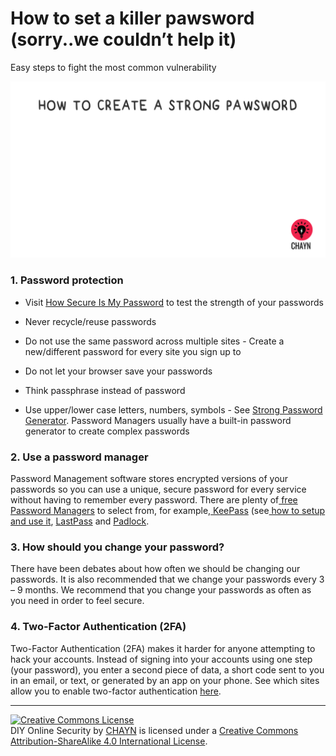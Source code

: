 # How to set a killer pawsword \(sorry..we couldn’t help it\)
Easy steps to fight the most common vulnerability

![](assets/Pawsword.gif)

### 1. Password protection

* Visit [How Secure Is My Password](https://howsecureismypassword.net/) to test the strength of your passwords

* Never recycle\/reuse passwords

* Do not use the same password across multiple sites - Create a new\/different password for every site you sign up to

* Do not let your browser save your passwords

* Think passphrase instead of password

* Use upper\/lower case letters, numbers, symbols - See [Strong Password Generator](https://strongpasswordgenerator.com/). Password Managers usually have a built-in password generator to create complex passwords

### 2. Use a password manager

Password Management software stores encrypted versions of your passwords so you can use a unique, secure password for every service without having to remember every password. There are plenty of[ free Password Managers](http://thehackernews.com/2016/07/best-password-manager.html) to select from, for example,[ KeePass](http://keepass.info/) \(see[ how to setup and use it](https://youtu.be/KQuDrKSZkck), [LastPass](https://www.lastpass.com/) and [Padlock](https://padlock.io/).

### 3. How should you change your password?

There have been debates about how often we should be changing our passwords. It is also recommended that we change your passwords every 3 – 9 months. We recommend that you change your passwords as often as you need in order to feel secure.

### 4. Two-Factor Authentication \(2FA\)

Two-Factor Authentication \(2FA\) makes it harder for anyone attempting to hack your accounts. Instead of signing into your accounts using one step \(your password\), you enter a second piece of data, a short code sent to you in an email, or text, or generated by an app on your phone. See which sites allow you to enable two-factor authentication [here](http://twofactorauth.org/).




---
<a rel="license" href="http://creativecommons.org/licenses/by-sa/4.0/"><img alt="Creative Commons License" style="border-width:0" src="https://i.creativecommons.org/l/by-sa/4.0/88x31.png" /></a><br /><span xmlns:dct="http://purl.org/dc/terms/" property="dct:title">DIY Online Security</span> by <a xmlns:cc="http://creativecommons.org/ns#" href="http://chayn.co" property="cc:attributionName" rel="cc:attributionURL">CHAYN</a> is licensed under a <a rel="license" href="http://creativecommons.org/licenses/by-sa/4.0/">Creative Commons Attribution-ShareAlike 4.0 International License</a>.